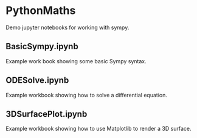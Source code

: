 # PythonMaths
Demo jupyter notebooks for working with sympy.

## BasicSympy.ipynb
Example work book showing some basic Sympy syntax.

## ODESolve.ipynb
Example workbook showing how to solve a differential equation.

## 3DSurfacePlot.ipynb
Example workbook showing how to use Matplotlib to render a 3D surface.
